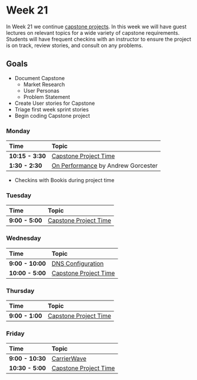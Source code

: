 # Week 21

In Week 21 we continue [capstone projects](../capstone/capstone.md). In this week
we will have guest lectures on relevant topics for a wide variety of capstone
requirements. Students will have frequent checkins with an instructor to ensure
the project is on track, review stories, and consult on any problems.

## Goals

- Document Capstone
    - Market Research
    - User Personas
    - Problem Statement
- Create User stories for Capstone
- Triage first week sprint stories
- Begin coding Capstone project

### Monday

| Time              | Topic                                        |
|:------------------|:---------------------------------------------|
| **10:15 - 3:30**  | [Capstone Project Time](../capstone/capstone.md)|
| **1:30 - 2:30**   | [On Performance](http://nbviewer.ipython.org/github/andrewsg/wep_app_performance_talk/blob/master/Performance%20presentation.ipynb) by Andrew Gorcester         |

* Checkins with Bookis during project time

### Tuesday

| Time             | Topic                                                  |
|:-----------------|:-------------------------------------------------------|
| **9:00 - 5:00**  | [Capstone Project Time](../capstone/capstone.md)|

### Wednesday

| Time            | Topic                      |
|:----------------|:---------------------------|
| **9:00 - 10:00**  | [DNS Configuration](wednesday/dns-configuration.md)|
| **10:00 - 5:00**  | [Capstone Project Time](../capstone/capstone.md)|

### Thursday

| Time            | Topic                            |
|:----------------|:---------------------------------|
| **9:00 - 1:00**  | [Capstone Project Time](../capstone/capstone.md)|

### Friday

| Time            | Topic        |
|:----------------|:-------------|
| **9:00 - 10:30**   | [CarrierWave](friday/carrierwave.md)          |
| **10:30 - 5:00**  | [Capstone Project Time](../capstone/capstone.md)|
